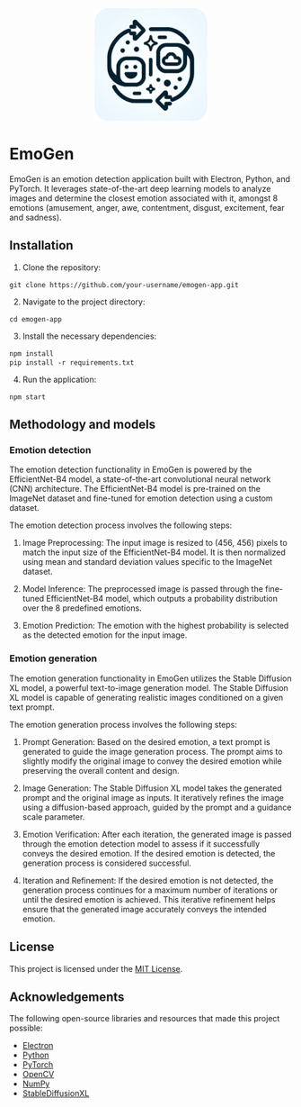 <p align="center">
  <img src="assets/icon.png" alt="Emogen App Logo" width="200">
</p>

# EmoGen

EmoGen is an emotion detection application built with Electron, Python, and PyTorch. It leverages state-of-the-art deep learning models to analyze images and determine the closest emotion associated with it, amongst 8 emotions (amusement, anger, awe, contentment, disgust, excitement, fear and sadness).

## Installation

1. Clone the repository:

```
git clone https://github.com/your-username/emogen-app.git
```

2. Navigate to the project directory:

```
cd emogen-app
```

3. Install the necessary dependencies:

```
npm install
pip install -r requirements.txt
```

4. Run the application:

```
npm start
```

## Methodology and models

### Emotion detection

The emotion detection functionality in EmoGen is powered by the EfficientNet-B4 model, a state-of-the-art convolutional neural network (CNN) architecture. The EfficientNet-B4 model is pre-trained on the ImageNet dataset and fine-tuned for emotion detection using a custom dataset.

The emotion detection process involves the following steps:

1. Image Preprocessing: The input image is resized to (456, 456) pixels to match the input size of the EfficientNet-B4 model. It is then normalized using mean and standard deviation values specific to the ImageNet dataset.

2. Model Inference: The preprocessed image is passed through the fine-tuned EfficientNet-B4 model, which outputs a probability distribution over the 8 predefined emotions.

3. Emotion Prediction: The emotion with the highest probability is selected as the detected emotion for the input image.

### Emotion generation

The emotion generation functionality in EmoGen utilizes the Stable Diffusion XL model, a powerful text-to-image generation model. The Stable Diffusion XL model is capable of generating realistic images conditioned on a given text prompt.

The emotion generation process involves the following steps:

1. Prompt Generation: Based on the desired emotion, a text prompt is generated to guide the image generation process. The prompt aims to slightly modify the original image to convey the desired emotion while preserving the overall content and design.

2. Image Generation: The Stable Diffusion XL model takes the generated prompt and the original image as inputs. It iteratively refines the image using a diffusion-based approach, guided by the prompt and a guidance scale parameter.

3. Emotion Verification: After each iteration, the generated image is passed through the emotion detection model to assess if it successfully conveys the desired emotion. If the desired emotion is detected, the generation process is considered successful.

4. Iteration and Refinement: If the desired emotion is not detected, the generation process continues for a maximum number of iterations or until the desired emotion is achieved. This iterative refinement helps ensure that the generated image accurately conveys the intended emotion.

## License

This project is licensed under the [MIT License](LICENSE).

## Acknowledgements

The following open-source libraries and resources that made this project possible:

- [Electron](https://www.electronjs.org/)
- [Python](https://www.python.org/)
- [PyTorch](https://pytorch.org/)
- [OpenCV](https://opencv.org/)
- [NumPy](https://numpy.org/)
- [StableDiffusionXL](https://huggingface.co/stabilityai/stable-diffusion-xl-base-0.9)
